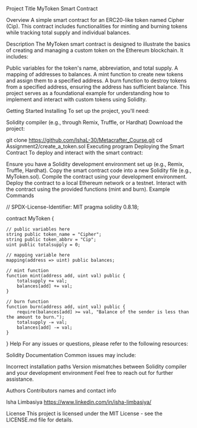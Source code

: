 Project Title
MyToken Smart Contract

Overview
A simple smart contract for an ERC20-like token named Cipher (Cip). This contract includes functionalities for minting and burning tokens while tracking total supply and individual balances.

Description
The MyToken smart contract is designed to illustrate the basics of creating and managing a custom token on the Ethereum blockchain. It includes:

Public variables for the token's name, abbreviation, and total supply.
A mapping of addresses to balances.
A mint function to create new tokens and assign them to a specified address.
A burn function to destroy tokens from a specified address, ensuring the address has sufficient balance.
This project serves as a foundational example for understanding how to implement and interact with custom tokens using Solidity.

Getting Started
Installing
To set up the project, you'll need:

Solidity compiler (e.g., through Remix, Truffle, or Hardhat)
Download the project:

git clone https://github.com/IshaL-30/Metacrafter_Course.git
cd Assignment2/create_a_token.sol
Executing program
Deploying the Smart Contract
To deploy and interact with the smart contract:

Ensure you have a Solidity development environment set up (e.g., Remix, Truffle, Hardhat).
Copy the smart contract code into a new Solidity file (e.g., MyToken.sol).
Compile the contract using your development environment.
Deploy the contract to a local Ethereum network or a testnet.
Interact with the contract using the provided functions (mint and burn).
Example Commands

// SPDX-License-Identifier: MIT
pragma solidity 0.8.18;

contract MyToken {

    // public variables here
    string public token_name = "Cipher";
    string public token_abbrv = "Cip";
    uint public totalsupply = 0;

    // mapping variable here
    mapping(address => uint) public balances;
    
    // mint function
    function mint(address add, uint val) public {
        totalsupply += val;
        balances[add] += val;
    }

    // burn function
    function burn(address add, uint val) public {
        require(balances[add] >= val, "Balance of the sender is less than the amount to burn.");
        totalsupply -= val;
        balances[add] -= val;
    }
}
Help
For any issues or questions, please refer to the following resources:

Solidity Documentation Common issues may include:

Incorrect installation paths Version mismatches between Solidity compiler and your development environment Feel free to reach out for further assistance.

Authors
Contributors names and contact info

Isha Limbasiya
https://www.linkedin.com/in/isha-limbasiya/

License
This project is licensed under the MIT License - see the LICENSE.md file for details.
